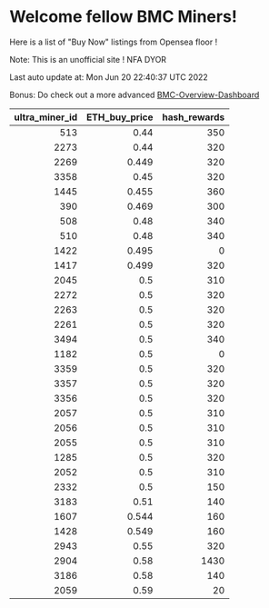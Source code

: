 # Welcome fellow BMC Miners!
Here is a list of "Buy Now" listings from Opensea floor !

Note: This is an unofficial site ! NFA DYOR

Last auto update at: Mon Jun 20 22:40:37 UTC 2022

Bonus: Do check out a more advanced [BMC-Overview-Dashboard](https://dune.com/defifunk/BMC-Overview-Dashboard)


|   ultra_miner_id |   ETH_buy_price |   hash_rewards |
|-----------------:|----------------:|---------------:|
|              513 |           0.44  |            350 |
|             2273 |           0.44  |            320 |
|             2269 |           0.449 |            320 |
|             3358 |           0.45  |            320 |
|             1445 |           0.455 |            360 |
|              390 |           0.469 |            300 |
|              508 |           0.48  |            340 |
|              510 |           0.48  |            340 |
|             1422 |           0.495 |              0 |
|             1417 |           0.499 |            320 |
|             2045 |           0.5   |            310 |
|             2272 |           0.5   |            320 |
|             2263 |           0.5   |            320 |
|             2261 |           0.5   |            320 |
|             3494 |           0.5   |            340 |
|             1182 |           0.5   |              0 |
|             3359 |           0.5   |            320 |
|             3357 |           0.5   |            320 |
|             3356 |           0.5   |            320 |
|             2057 |           0.5   |            310 |
|             2056 |           0.5   |            310 |
|             2055 |           0.5   |            310 |
|             1285 |           0.5   |            320 |
|             2052 |           0.5   |            310 |
|             2332 |           0.5   |            150 |
|             3183 |           0.51  |            140 |
|             1607 |           0.544 |            160 |
|             1428 |           0.549 |            160 |
|             2943 |           0.55  |            320 |
|             2904 |           0.58  |           1430 |
|             3186 |           0.58  |            140 |
|             2059 |           0.59  |             20 |